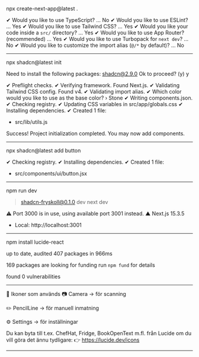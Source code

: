 npx create-next-app@latest .

✔ Would you like to use TypeScript? … No
✔ Would you like to use ESLint? … Yes
✔ Would you like to use Tailwind CSS? … Yes
✔ Would you like your code inside a `src/` directory? … Yes
✔ Would you like to use App Router? (recommended) … Yes
✔ Would you like to use Turbopack for `next dev`? … No
✔ Would you like to customize the import alias (`@/*` by default)? … No

---

npx shadcn@latest init

Need to install the following packages:
shadcn@2.9.0
Ok to proceed? (y) y

✔ Preflight checks.
✔ Verifying framework. Found Next.js.
✔ Validating Tailwind CSS config. Found v4.
✔ Validating import alias.
✔ Which color would you like to use as the base color? › Stone
✔ Writing components.json.
✔ Checking registry.
✔ Updating CSS variables in src/app/globals.css
✔ Installing dependencies.
✔ Created 1 file:

- src/lib/utils.js

Success! Project initialization completed.
You may now add components.

---

npx shadcn@latest add button

✔ Checking registry.
✔ Installing dependencies.
✔ Created 1 file:

- src/components/ui/button.jsx

---

npm run dev

> shadcn-fryskoll@0.1.0 dev
> next dev

⚠ Port 3000 is in use, using available port 3001 instead.
▲ Next.js 15.3.5

- Local: http://localhost:3001

---

npm install lucide-react

up to date, audited 407 packages in 966ms

169 packages are looking for funding
run `npm fund` for details

found 0 vulnerabilities

---

🔁 Ikoner som används
📷 Camera → för scanning

✏️ PencilLine → för manuell inmatning

⚙️ Settings → för inställningar

Du kan byta till t.ex. ChefHat, Fridge, BookOpenText m.fl. från Lucide om du vill göra det ännu tydligare:
👉 https://lucide.dev/icons

---
